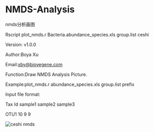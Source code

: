 # NMDS-Analysis
nmds分析画图

Rscript plot_nmds.r Bacteria.abundance_species.xls  group.list ceshi


Version: v1.0.0

Author:Boya Xu

Email:xby@bioyegene.com

Function:Draw NMDS Analysis Picture.

Example:plot_nmds.r abundance_species.xls group.list prefix

Input file format:

Tax Id	sample1	sample2	sample3

OTU1	10	9	9

![ceshi nmds](https://user-images.githubusercontent.com/61085371/161363037-33892d99-9297-4c59-b492-c2ee087b945a.png)
